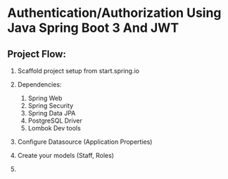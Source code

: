 # Authentication/Authorization Using Java Spring Boot 3 And JWT

## Project Flow:
1. Scaffold project setup from start.spring.io
2. Dependencies:
   1. Spring Web
   2. Spring Security
   3. Spring Data JPA
   4. PostgreSQL Driver
   5. Lombok Dev tools

3. Configure Datasource (Application Properties)
4. Create your models (Staff, Roles)
5. 